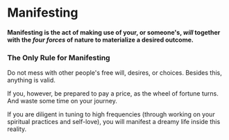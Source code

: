 # Manifesting

#### Manifesting is the act of making use of your, or someone's, _will_ together with the _four forces_ of nature to materialize a desired outcome.



### The Only Rule for Manifesting

Do not mess with other people's free will, desires, or choices. Besides this, anything is valid.&#x20;

If you, however, be prepared to pay a price, as the wheel of fortune turns. And waste some time on your journey.

If you are diligent in tuning to high frequencies (through working on your spiritual practices and self-love), you will manifest a dreamy life inside this reality.



